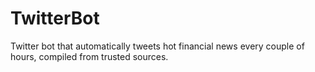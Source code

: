 # TwitterBot
Twitter bot that automatically tweets hot financial news every couple of hours, compiled from trusted sources.
